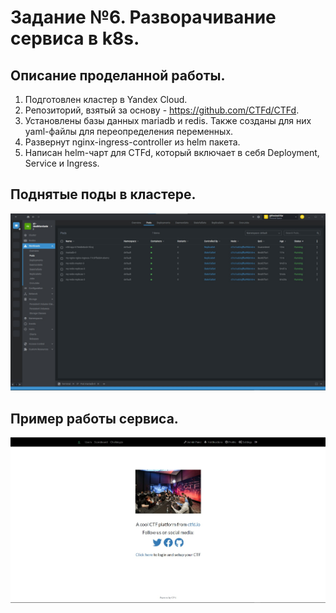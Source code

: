 # Задание №6. Разворачивание сервиса в k8s.

## Описание проделанной работы.

1) Подготовлен кластер в Yandex Cloud.
2) Репозиторий, взятый за основу - https://github.com/CTFd/CTFd.
3) Установлены базы данных mariadb и redis. Также созданы для них yaml-файлы для переопределения переменных.
4) Развернут nginx-ingress-controller из helm пакета.
5) Написан helm-чарт для CTFd, который включает в себя Deployment, Service и Ingress.

## Поднятые поды в кластере.
![pods](/img/pods.jpg "Поднятые поды в кластере.")

## Пример работы сервиса.
![sample](/img/sample.jpg "Пример работы сервиса.")
